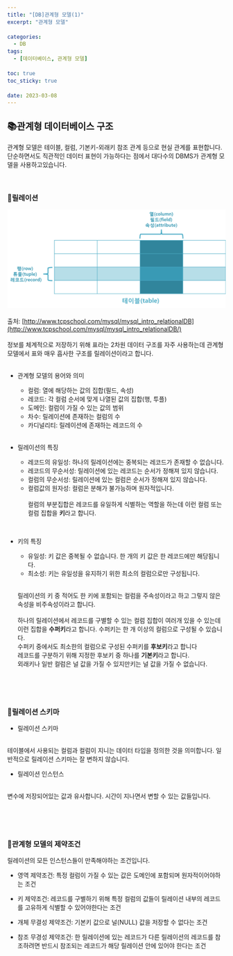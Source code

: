 ```yaml
---
title: "[DB]관계형 모델(1)"
excerpt: "관계형 모델"

categories:
  - DB
tags:
  - [데이터베이스, 관계형 모델]

toc: true
toc_sticky: true

date: 2023-03-08
---
```


## 📚관계형 데이터베이스 구조
관계형 모델은 테이블, 컬럼, 기본키-외래키 참조 관계 등으로 현실 관계를 표현합니다. 단순하면서도 직관적인 데이터 표현이 가능하다는 점에서 대다수의 DBMS가 관계형 모델을 사용하고있습니다.

<br>

### 📄릴레이션

  ![릴레이션](/assets/images/img_mysql_table.png)
  <br><br>
  출처: [http://www.tcpschool.com/mysql/mysql_intro_relationalDB](http://www.tcpschool.com/mysql/mysql_intro_relationalDB/)
  <br><br>
  정보를 체계적으로 저장하기 위해 표라는 2차원 데이터 구조를 자주 사용하는데 관계형 모델에서 표와 매우 흡사한 구조를 릴레이션이라고 합니다.
  <br><br>

  * 관계형 모델의 용어와 의미
    - 컬럼: 열에 해당하는 값의 집합(필드, 속성)
    - 레코드: 각 컬럼 순서에 맞게 나열된 값의 집합(행, 투플)
    - 도메인: 컬럼이 가질 수 있는 값의 범위
    - 차수: 릴레이션에 존재하는 컬럼의 수
    - 카디널리티: 릴레이션에 존재하는 레코드의 수
  <br><br>

  * 릴레이션의 특징
    - 레코드의 유일성: 하나의 릴레이션에는 중복되는 레코드가 존재할 수 없습니다.
    - 레코드의 무순서성: 릴레이션에 있는 레코드는 순서가 정해져 있지 않습니다.
    - 컬럼의 무순서성: 릴레이션에 있는 컬럼은 순서가 정해져 있지 않습니다.
    - 컬럼값의 원자성: 컬럼은 분해가 불가능하며 원자적입니다.
  <br><br>
  컬럼의 부분집합은 레코드를 유일하게 식별하는 역할을 하는데 이런 컬럼 또는 컬럼 집합을 **키**라고 합니다.
  
  <br>

  - 키의 특징
    + 유일성: 키 값은 중복될 수 없습니다. 한 개의 키 값은 한 레코드에만 해당됩니다.
    + 최소성: 키는 유일성을 유지하기 위한 최소의 컬럼으로만 구성됩니다.
      <br><br>
    
    릴레이션의 키 중 적어도 한 키에 포함되는 컬럼을 주속성이라고 하고 그렇지 않은 속성을 비주속성이라고 합니다.
    <br><br>
    하나의 릴레이션에서 레코드를 구별할 수 있는 컬럼 집합이 여러개 있을 수 있는데 이런 집합을 **수퍼키**라고 합니다. 수퍼키는 한 개 이상의 컬럼으로 구성될 수 있습니다.
    <br>
    수퍼키 중에서도 최소한의 컬럼으로 구성된 수퍼키를 **후보키**라고 합니다
    <br>
    레코드를 구분하기 위해 지정한 후보키 중 하나를 **기본키**라고 합니다.
    <br>
    외래키나 일반 컬럼은 널 값을 가질 수 있지만키는 널 값을 가질 수 없습니다.

<br><br><br>

### 📄릴레이션 스키마
  - 릴레이션 스키마
  <br>
  테이블에서 사용되는 컬럼과 컬럼이 지니는 데이터 타입을 정의한 것을 의미합니다. 일반적으로 릴레이션 스키마는 잘 변하지 않습니다.

  <br>

  - 릴레이션 인스턴스
  <br>
  변수에 저장되어있는 값과 유사합니다. 시간이 지나면서 변할 수 있는 값들입니다.

<br><br><br>
  
### 📄관계형 모델의 제약조건
릴레이션의 모든 인스턴스들이 만족해야하는 조건입니다.

- 영역 제약조건: 특정 컬럼이 가질 수 있는 값은 도메인에 포함되며 원자적이어야하는 조건
- 키 제약조건: 레코드를 구별하기 위해 특정 컬럼의 값들이 릴레이션 내부의 레코드를 고유하게 식별할 수 있어야한다는 조건
- 개체 무결성 제약조건: 기본키 값으로 널(NULL) 값을 저장할 수 없다는 조건
- 참조 무경성 제약조건: 한 릴레이션에 있는 레코드가 다른 릴레이션의 레코드를 참조하려면 반드시 참조되는 레코드가 해당 릴레이션 안에 있어야 한다는 조건

  <br><br>